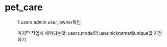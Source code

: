 # pet_care

<dir>
1.users admin user, owner확인



마지막 작업시 해야되는것: users.model의 user.nickname에unique값 지정하기
</dir>
